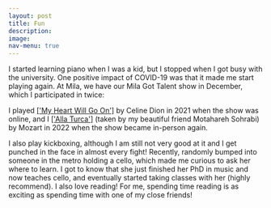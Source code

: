 ```yaml
---
layout: post
title: Fun
description: 
image: 
nav-menu: true
---
```


I started learning piano when I was a kid, but I stopped when I got busy with the university. One positive impact of COVID-19 was that it made me start playing again. At Mila, we have our Mila Got Talent show in December, which I participated in twice:

I played <a href="https://drive.google.com/file/d/1qAO4XGsoHRJ6J7iyfh8owQkvXP2dk2p1/view?usp=sharing">['My Heart Will Go On']</a></dt> by Celine Dion in 2021 when the show was online, and I <a href="https://drive.google.com/file/d/1qAO4XGsoHRJ6J7iyfh8owQkvXP2dk2p1/view?usp=sharing">['Alla Turca']</a></dt> (taken by my beautiful friend Motahareh Sohrabi) by Mozart in 2022 when the show became in-person again.

<be> I also play kickboxing, although I am still not very good at it and I get punched in the face in almost every fight! Recently, randomly bumped into someone in the metro holding a cello, which made me curious to ask her where to learn. I got to know that she just finished her PhD in music and now teaches cello, and eventually started taking classes with her (highly recommend). I also love reading! For me, spending time reading is as exciting as spending time with one of my close friends!

